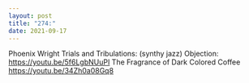 ```yaml
---
layout: post
title: "274:"
date: 2021-09-17
---
```


Phoenix Wright Trials and Tribulations: (synthy jazz) 
 Objection:
https://youtu.be/5f6LgbNUuPI 
 The Fragrance of Dark Colored Coffee
https://youtu.be/34Zh0a08Gq8
